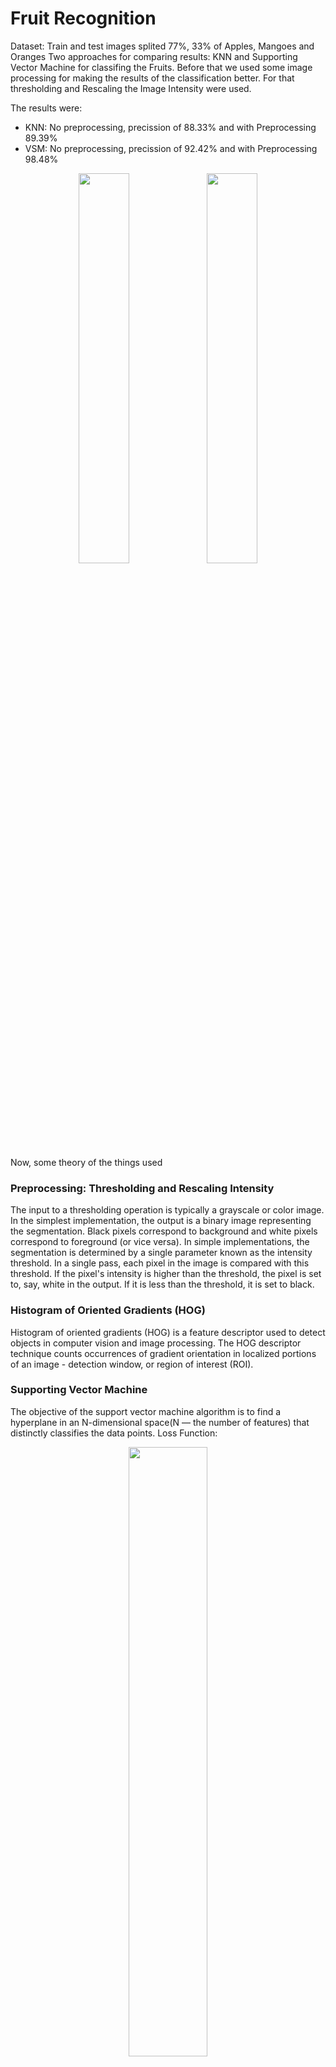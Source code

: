 # Fruit Recognition 

Dataset: Train and test images splited  77%, 33% of Apples, Mangoes and Oranges
Two approaches for comparing results: KNN and Supporting Vector Machine for classifing the Fruits. Before that we used some image processing for making the results of the classification better. For that thresholding and Rescaling the Image Intensity were used.

The results were: 
- KNN: No preprocessing, precission of 88.33% and with Preprocessing 89.39%
- VSM: No preprocessing, precission of 92.42% and with Preprocessing 98.48%

<p align="center">
  <img width="40%" src="https://github.com/lafifii/Fruit_Classification/blob/master/images/no_pre.png">
  <img width="40%" src="https://github.com/lafifii/Fruit_Classification/blob/master/images/yes_pre.png">
</p> 


Now, some theory of the things used
### Preprocessing: Thresholding and Rescaling Intensity

The input to a thresholding operation is typically a grayscale or color image. In the simplest implementation, the output is a binary image representing the segmentation. Black pixels correspond to background and white pixels correspond to foreground (or vice versa). In simple implementations, the segmentation is determined by a single parameter known as the intensity threshold. In a single pass, each pixel in the image is compared with this threshold. If the pixel's intensity is higher than the threshold, the pixel is set to, say, white in the output. If it is less than the threshold, it is set to black.

### Histogram of Oriented Gradients (HOG)

Histogram of oriented gradients (HOG) is a feature descriptor used to detect objects in computer vision and image processing. The HOG descriptor technique counts occurrences of gradient orientation in localized portions of an image - detection window, or region of interest (ROI).

### Supporting Vector Machine
The objective of the support vector machine algorithm is to find a hyperplane in an N-dimensional space(N — the number of features) that distinctly classifies the data points.
Loss Function:
<p align="center">
  <img width="50%" src="https://miro.medium.com/max/1056/1*GQAd28bK8LKOL2kOOFY-tg.png">
</p> 

### K - Nearest Neighbors
KNN (K - Nearest Neighbors) is one of many (supervised learning) algorithms used in data mining and machine learning, it’s a classifier algorithm where the learning is based “how similar” is a data (a vector) from other .

## Installation

In order to run the scripts, you should perform the following steps:

### Install Python 3.x

You should install **Python** in your machine, to do so go to [download page](https://www.python.org/downloads/) and install the most recent version for your Operating System.

### Install VirtualEnv

VirtualEnv allows you to create isolated Python environments for the different projects you work in. This is useful when trying different version of packages or when wanting  to install same environment accross multiple developers.

You should install **virtualenv** in your machine. Once Python is installed, use pip (package manager) to achieve this by executing the following:

```bash
$ pip install virtualenv==16.1.0
```

### Create a virtual environment
Once **virtualenv** is installed, in the corresponding git repository folder, execute the command:

```bash
$ virtualenv .venv
```

It will create a folder called **.venv** (we use this name by convention) that contains all the python packages and dependencies out of the box.

To activate the virtual environment, you should run:

In macOS (within project folder):
```bash
$ source .venv/bin/activate
```

In Windows (within project folder):
```bash
$ .venv\Scripts\activate
```

### Install python packages

```bash
$ pip install -r requirements.txt
```
